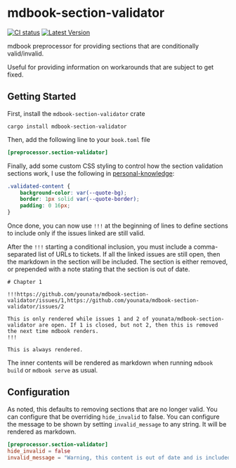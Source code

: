 # mdbook-section-validator

[![CI status](https://ci.younata.com/api/v1/pipelines/knowledge/jobs/mdbook-section-validator/badge)](https://ci.younata.com/teams/main/pipelines/knowledge/jobs/mdbook-section-validator/)
[![Latest Version](https://img.shields.io/crates/v/mdbook-section-validator.svg)](https://crates.io/crates/mdbook-section-validator)

mdbook preprocessor for providing sections that are conditionally valid/invalid.

Useful for providing information on workarounds that are subject to get fixed.

## Getting Started

First, install the `mdbook-section-validator` crate

```
cargo install mdbook-section-validator
```

Then, add the following line to your `book.toml` file

```toml
[preprocessor.section-validator]
```

Finally, add some custom CSS styling to control how the section validation sections work, I use the following in [personal-knowledge](https://github.com/younata/personal_knowledge/blob/master/css/custom.css):

```css
.validated-content {
    background-color: var(--quote-bg);
    border: 1px solid var(--quote-border);
    padding: 0 16px;
}
```

Once done, you can now use `!!!` at the beginning of lines to define sections to include only if the issues linked are still valid.

After the `!!!` starting a conditional inclusion, you must include a comma-separated list of URLs to tickets.
If all the linked issues are still open, then the markdown in the section will be included. The section is either removed, or prepended with a note stating that the section is out of date. 

```
# Chapter 1

!!!https://github.com/younata/mdbook-section-validator/issues/1,https://github.com/younata/mdbook-section-validator/issues/2

This is only rendered while issues 1 and 2 of younata/mdbook-section-validator are open. If 1 is closed, but not 2, then this is removed the next time mdbook renders. 
!!!

This is always rendered.
```

The inner contents will be rendered as markdown when running `mdbook build` or `mdbook serve` as usual.

## Configuration

As noted, this defaults to removing sections that are no longer valid. You can configure that be overriding `hide_invalid` to false.
You can configure the message to be shown by setting `invalid_message` to any string. It will be rendered as markdown.

```toml
[preprocessor.section-validator]
hide_invalid = false
invalid_message = "Warning, this content is out of date and is included for historical reasons."
```

